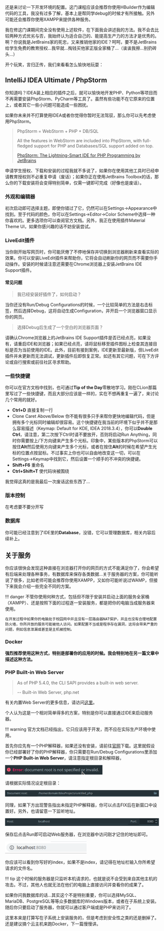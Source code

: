 还是来讨论一下开发环境的配置。这门课程应该会推荐你使用HBuilder作为编辑代码的工具，我没有过多了解，基本上是帮同学debug的时候才有所接触。另外可能还会推荐你使用XAMPP来提供各种服务。

我在修这门课期间完全没有使用上述软件，在下面我会讲述我的方法。我不会去比较两种方式优劣与否，我始终认为适合自己的、能提高生产力的方法才是优秀的。啊？你说我是JetBrains家的死忠，又来推销他家的IDE？呵呵，要不是JetBrains给学生免费的教育授权...我早就...掏钱买他家正版全家桶了...（诶诶我擦...别扔砖头...）

开个玩笑，言归正传，我们来看看怎么愉快地玩耍：

## IntelliJ IDEA Ultimate / PhpStorm

你知道吗？IDEA装上相应的插件之后，就可以愉快地开发PHP、Python等项目而不再需要安装PhpStorm、PyCharm等工具了。虽然有些功能不在它原来的位置上，或者其它一些小问题可能造成一些困扰。

如果你未来并不打算使用IDEA或者你觉得你暂时无法驾驭，那么你可以先考虑使用PhpStorm。

> PhpStorm = WebStorm + PHP + DB/SQL
>
> All the features in WebStorm are included into PhpStorm, with full-fledged support for PHP and Databases/SQL support added on top.
>
> [PhpStorm: The Lightning-Smart IDE for PHP Programming by JetBrains](https://www.jetbrains.com/phpstorm/)

申请学生授权、下载和安装的过程我就不多说了，如果你在使用其他工具时已经申请教育授权则不必重复申请（废话）；如果你正在使用JetBrains Toolbox的话，那么你的下载安装将会变得特别简单，仅需一键即可完成（好像也是废话）。

### 外观和编辑器
初次启动即可选择主题，即使你错过了它，仍然可以在Settings->Appearance中找到。至于代码的颜色，你可以在Settings->Editor->Color Scheme中选择一种你喜欢的。更多选项你可以查阅官方文档。另外，我正在使用插件Material Theme UI，如果你感兴趣的话不妨安装尝试。

### LiveEdit插件
当你刚开始写网页时，你可能厌倦了不停地保存并切换到浏览器刷新来查看实际的效果。你可以安装LiveEdit插件来帮助你，它将会自动刷新你的网页而不需要你手动操作。安装的时候请注意还需要在Chrome浏览器上安装JetBrains IDE Support插件。

#### 常见问题
> 我已经安装好插件了，如何启动？

当你还没有Run/Debug Configurations的时候，一个比较简单的方法是右击标签，然后选择Debug，这将自动生成Configuration，并开启一个浏览器窗口显示你的网页。

> 选择Debug后生成了一个空白的浏览器页面？

请确认Chrome浏览器上的JetBrains IDE Support插件是否已经点亮，如果没有，请重启IDE和浏览器；如果已经点亮，请将鼠标移至插件图标上检查其连接目标是否为当前使用的IDE。此外，目前有接到案例，IDE更新至最新版，但LiveEdit插件并未更新而无法调试，更新插件后即恢复正常。如还有其它问题，可在下方评论或自行搜索或前往社区寻求帮助。

### 一些快捷键
你可以在官方文档中找到，也可通过**Tip of the Day**零散地学习。刚在CLion那篇里写过了一些快捷键，而且大部分应该是一样的，实在不想再重复一遍了，来讨论几个常用的就好。

- **Ctrl+D** 直接复制一行
- Clone Caret Above/Below 你不能有很多只手来帮你更快地编辑代码，但是拥有多个光标同时编辑却很容易。这个快捷键在我当前的环境下似乎并不是那么容易描述（Keymap: Default for KDE, IDEA 2018.3.4），你可以**Double Ctrl**，请注意，第二次按下Ctrl时请不要放开，否则将启动Run Anything，同时你需要按上/下方向键来产生多个光标。印象中，某些版本的PhpStorm可以按住**Alt**然后使用方向键来产生多个光标，或者在按住**Alt**的时候在希望产生光标的位置点按鼠标。不过事实上你也可以自由地改变这一切，可以在Settings->Keymap中找到它，然后设置一个顺手的不冲突的快捷键。
- **Shift+F6** 重命名
- **Ctrl+Shift+T** 使代码块被围绕

我觉得这真的是我最后一次废话这些东西了...

### 版本控制
在考虑要不要分开写

### 数据库
你可能已经注意到了IDE里的**Database**，没错，它可以管理数据库，相关内容后续补上。

## 关于服务
你应该很快会发现这种直接在浏览器打开你的网页的方式不能满足你了，你会希望有后端来处理各种事务，有数据库来保存各类数据...关于服务器的方案，你可能听说了很多，比如老师可能会推荐你使用XAMPP，又如你可能听说过WAMP，但接下来我会介绍一些完全不同的方案。

!!! danger
    不管你使用何种方式，包括但不限于安装并启动上面的服务全家桶（XAMPP）、还是按照下面的过程逐一安装服务，都是把你的电脑当成服务器来使用。
    
    在开发过程中如果你的电脑处于校园网中并且没有一层路由器NAT保护，并且也没有合理地配置防火墙，你所开放的服务可能被他人访问。如果配置不当或是程序存在漏洞，这将会带来严重的问题，例如信息泄漏或甚至是主机被控制。

### Docker
**强烈推荐使用这种方式，特别是部署你的应用的时候。我会特别地在另一篇文章中描述这种方法。**

### PHP Built-in Web Server
> As of PHP 5.4.0, the CLI SAPI provides a built-in web server.
> 
> -- Built-in Web Server, php.net

有关内置Web Server的更多信息，请访问[这里](http://php.net/manual/en/features.commandline.webserver.php)。

个人认为这是一个相对简单得多的方案，特别是你可以直接通过IDE来启动服务器。

!!! warning
    官方文档已经指出，它只应该用于开发，而不应在实际生产环境中使用。

首先你应先有一个PHP解释器，如果还没有安装，请前往[官网](http://www.php.net/)下载。这里就假设你已经部署好了你的PHP解释器，你只需要在Run/Debug Configurations里添加一个**PHP Built-in Web Server**，请注意指定根目录和解释器，

![TOOLS-1.png](./img/TOOLS-1.png)

请根据实际情况设定根目录：

![TOOLS-2.png](./img/TOOLS-2.png)

同理，如果下方出现警告指出未指定PHP解释器，你可以点击FIX后在新窗口中设置好。另外，也请留意一下监听地址。

![TOOLS-3.png](./img/TOOLS-3.png)

保存后点击Run即可启动Web服务器，在浏览器中访问刚才记住的地址即可。

![TOOLS-4.png](./img/TOOLS-4.png)

你应该可以看到你写好的index，如果不是index，请记得在地址栏输入你所希望请求的文件名。

!!! tip
    这个时候的服务器是只监听本机请求的，也就是说不会受到来自其他主机的攻击。不过，其他人也就无法在他们的电脑上直接访问并查看你的成果了。

如果你问我数据库的话...其实这个不是特别重要，你可以选择MySQL、MariaDB、PostgreSQL等等众多数据库的Windows版本，或者在子系统上安装。随后你只要启动了服务器，你就可以通过客户端或是PHP来访问了。

这里本来是打算写在子系统上安装服务的，但是考虑到安全性之类的还是删掉了。还是建议搞个云主机来跑Docker，下一篇慢慢讲。
